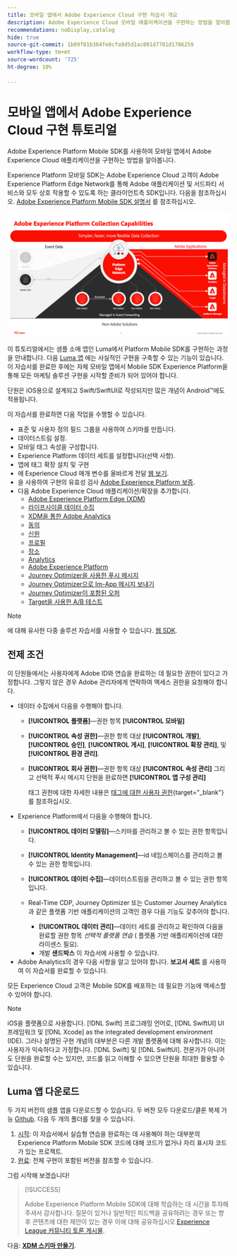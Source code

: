 ```yaml
---
title: 모바일 앱에서 Adobe Experience Cloud 구현 자습서 개요
description: Adobe Experience Cloud 모바일 애플리케이션을 구현하는 방법을 알아봅니다. 이 튜토리얼에서는 샘플 Swift 앱에서의 Experience Cloud 애플리케이션 구현을 안내합니다.
recommendations: noDisplay,catalog
hide: true
source-git-commit: 1b09f81b364fe8cfa9d5d1ac801d7781d1786259
workflow-type: tm+mt
source-wordcount: '725'
ht-degree: 10%

---
```


# 모바일 앱에서 Adobe Experience Cloud 구현 튜토리얼

Adobe Experience Platform Mobile SDK를 사용하여 모바일 앱에서 Adobe Experience Cloud 애플리케이션을 구현하는 방법을 알아봅니다.

Experience Platform 모바일 SDK는 Adobe Experience Cloud 고객이 Adobe Experience Platform Edge Network를 통해 Adobe 애플리케이션 및 서드파티 서비스와 모두 상호 작용할 수 있도록 하는 클라이언트측 SDK입니다. 다음을 참조하십시오. [Adobe Experience Platform Mobile SDK 설명서](https://developer.adobe.com/client-sdks/documentation/) 를 참조하십시오.

![빌드 설정](assets/data-collection-mobile-sdk.png)


이 튜토리얼에서는 샘플 소매 앱인 Luma에서 Platform Mobile SDK를 구현하는 과정을 안내합니다. 다음 [Luma 앱](https://github.com/Adobe-Marketing-Cloud/Luma-iOS-Mobile-App) 에는 사실적인 구현을 구축할 수 있는 기능이 있습니다. 이 자습서를 완료한 후에는 자체 모바일 앱에서 Mobile SDK Experience Platform을 통해 모든 마케팅 솔루션 구현을 시작할 준비가 되어 있어야 합니다.

단원은 iOS용으로 설계되고 Swift/SwiftUI로 작성되지만 많은 개념이 Android™에도 적용됩니다.

이 자습서를 완료하면 다음 작업을 수행할 수 있습니다.

* 표준 및 사용자 정의 필드 그룹을 사용하여 스키마를 만듭니다.
* 데이터스트림 설정.
* 모바일 태그 속성을 구성합니다.
* Experience Platform 데이터 세트를 설정합니다(선택 사항).
* 앱에 태그 확장 설치 및 구현
* 에 Experience Cloud 매개 변수를 올바르게 전달 [웹 보기](web-views.md).
* 을 사용하여 구현의 유효성 검사 [Adobe Experience Platform 보증](assurance.md).
* 다음 Adobe Experience Cloud 애플리케이션/확장을 추가합니다.
   * [Adobe Experience Platform Edge (XDM)](events.md)
   * [라이프사이클 데이터 수집](lifecycle-data.md)
   * [XDM을 통한 Adobe Analytics](analytics.md)
   * [동의](consent.md)
   * [신원](identity.md)
   * [프로필](profile.md)
   * [장소](places.md)
   * [Analytics](analytics.md)
   * [Adobe Experience Platform](platform.md)
   * [Journey Optimizer을 사용한 푸시 메시지](journey-optimizer-push.md)
   * [Journey Optimizer으로 Im-App 메시지 보내기](journey-optimizer-inapp.md)
   * [Journey Optimizer이 포함된 오퍼](journey-optimizer-offers.md)
   * [Target을 사용한 A/B 테스트](target.md)


>[!NOTE]
>
>에 대해 유사한 다중 솔루션 자습서를 사용할 수 있습니다. [웹 SDK](../tutorial-web-sdk/overview.md).

## 전제 조건

이 단원들에서는 사용자에게 Adobe ID와 연습을 완료하는 데 필요한 권한이 있다고 가정합니다. 그렇지 않은 경우 Adobe 관리자에게 연락하여 액세스 권한을 요청해야 합니다.

* 데이터 수집에서 다음을 수행해야 합니다.
   * **[!UICONTROL 플랫폼]**—권한 항목 **[!UICONTROL 모바일]**
   * **[!UICONTROL 속성 권한]**—권한 항목 대상 **[!UICONTROL 개발]**, **[!UICONTROL 승인]**, **[!UICONTROL 게시]**, **[!UICONTROL 확장 관리]**, 및 **[!UICONTROL 환경 관리]**.
   * **[!UICONTROL 회사 권한]**—권한 항목 대상 **[!UICONTROL 속성 관리]** 그리고 선택적 푸시 메시지 단원을 완료하면 **[!UICONTROL 앱 구성 관리]**

     태그 권한에 대한 자세한 내용은 [태그에 대한 사용자 권한](https://experienceleague.adobe.com/docs/experience-platform/tags/admin/user-permissions.html?lang=ko-KR){target="_blank"} 를 참조하십시오.
* Experience Platform에서 다음을 수행해야 합니다.
   * **[!UICONTROL 데이터 모델링]**—스키마를 관리하고 볼 수 있는 권한 항목입니다.
   * **[!UICONTROL Identity Management]**—id 네임스페이스를 관리하고 볼 수 있는 권한 항목입니다.
   * **[!UICONTROL 데이터 수집]**—데이터스트림을 관리하고 볼 수 있는 권한 항목입니다.

   * Real-Time CDP, Journey Optimizer 또는 Customer Journey Analytics과 같은 플랫폼 기반 애플리케이션의 고객인 경우 다음 기능도 갖추어야 합니다.
      * **[!UICONTROL 데이터 관리]**—데이터 세트를 관리하고 확인하여 다음을 완료할 권한 항목 _선택적 플랫폼 연습_ ( 플랫폼 기반 애플리케이션에 대한 라이센스 필요).
      * 개발 **샌드박스** 이 자습서에 사용할 수 있습니다.
* Adobe Analytics의 경우 다음 사항을 알고 있어야 합니다. **보고서 세트** 를 사용하여 이 자습서를 완료할 수 있습니다.

모든 Experience Cloud 고객은 Mobile SDK를 배포하는 데 필요한 기능에 액세스할 수 있어야 합니다.

>[!NOTE]
>
>iOS을 플랫폼으로 사용합니다. [!DNL Swift] 프로그래밍 언어로, [!DNL SwiftUI] UI 프레임워크 및 [!DNL Xcode] as the integrated development environment (IDE). 그러나 설명된 구현 개념의 대부분은 다른 개발 플랫폼에 대해 유사합니다. 이는 사용자가 익숙하다고 가정합니다. [!DNL Swift] 및 [!DNL SwiftUI]. 전문가가 아니어도 단원을 완료할 수는 있지만, 코드를 읽고 이해할 수 있으면 단원을 최대한 활용할 수 있습니다.


## Luma 앱 다운로드

두 가지 버전의 샘플 앱을 다운로드할 수 있습니다. 두 버전 모두 다운로드/클론 복제 가능 [Github](https://git.corp.adobe.com/rmaur/Luma). 다음 두 개의 폴더를 찾을 수 있습니다.


1. [시작](https://git.corp.adobe.com/rmaur/Luma{target="_blank"}): 이 자습서에서 실습형 연습을 완료하는 데 사용해야 하는 대부분의 Experience Platform Mobile SDK 코드에 대해 코드가 없거나 자리 표시자 코드가 있는 프로젝트.
1. [완료](https://git.corp.adobe.com/Luma{target="_blank"}): 전체 구현이 포함된 버전을 참조할 수 있습니다.

그럼 시작해 보겠습니다!

>[!SUCCESS]
>
>Adobe Experience Platform Mobile SDK에 대해 학습하는 데 시간을 투자해 주셔서 감사합니다. 질문이 있거나 일반적인 피드백을 공유하려는 경우 또는 향후 콘텐츠에 대한 제안이 있는 경우 이에 대해 공유하십시오 [Experience League 커뮤니티 토론 게시물](https://experienceleaguecommunities.adobe.com/t5/adobe-experience-platform-launch/tutorial-discussion-implement-adobe-experience-cloud-in-mobile/td-p/443796).

다음: **[XDM 스키마 만들기](create-schema.md)**.
